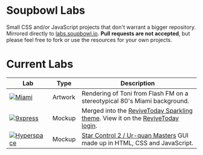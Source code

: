 # Soupbowl Labs
Small CSS and/or JavaScript projects that don't warrant a bigger repository. Mirrored directly to [labs.soupbowl.io][labs]. **Pull requests are not accepted**, but please feel free to fork or use the resources for your own projects.

# Current Labs

Lab                   | Type    | Description
------------------------|---------|------------
[![Miami][p1]][l1]      | Artwork | Rendering of Toni from Flash FM on a stereotypical 80's Miami background.
[![9xpress][p2]][l2]    | Mockup  | Merged into the [ReviveToday Sparkling theme][rts]. View it on the [ReviveToday login][l2].
[![Hyperspace][p3]][l3] | Mockup  | [Star Control 2 / Ur-quan Masters][uqm] GUI made up in HTML, CSS and JavaScript.

[l1]: https://labs.soupbowl.io/miami
[p1]: https://user-images.githubusercontent.com/11209477/117578212-36e66400-b0e5-11eb-9e11-91e9a83a8e1a.png
[l2]: https://revive.today/wp-admin
[p2]: https://user-images.githubusercontent.com/11209477/117578213-377efa80-b0e5-11eb-8749-780380591b6f.png
[l3]: https://labs.soupbowl.io/hyperspace
[p3]: https://user-images.githubusercontent.com/11209477/117578214-38179100-b0e5-11eb-9557-4521cac2f383.png

[labs]: https://labs.soupbowl.io
[uqm]: http://sc2.sourceforge.net/
[rts]: https://github.com/ReviveToday/sparkling-child/blob/master/style-login.css

